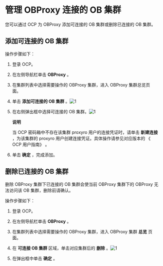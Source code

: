 管理 OBProxy 连接的 OB 集群 
=========================================

您可以通过 OCP 为 OBProxy 添加可连接的 OB 集群或删除已连接的 OB 集群。

添加可连接的 OB 集群 
---------------------------------

操作步骤如下：

1. 登录 OCP。

   

2. 在左侧导航栏单击 **OBProxy** 。

   

3. 在集群列表中选择需要操作的 OBProxy 集群，进入 OBProxy 集群总览页面。

   

4. 单击 **添加可连接的 OB 集群** 。![1](https://help-static-aliyun-doc.aliyuncs.com/assets/img/zh-CN/3640360261/p271529.png)

   

5. 在右侧弹出框中选择可连接的 OB 集群。![1](https://help-static-aliyun-doc.aliyuncs.com/assets/img/zh-CN/6589360261/p271754.png)

   **说明**

   

   当 OCP 密码箱中不存在该集群 proxyro 用户的连接凭证时，请单击 **新建连接** ，为该集群的 proxyro 用户创建连接凭证。具体操作请参见对应版本的 《 OCP 用户指南》 。
   

6. 单击 **确定** ，完成添加。

   




删除已连接的 OB 集群 
---------------------------------

删除 OBProxy 集群下已连接的 OB 集群会使当前 OBProxy 集群下的 OBProxy 无法访问该 OB 集群，删除前请确认。

操作步骤如下：

1. 登录 OCP。

   

2. 在左侧导航栏单击 **OBProxy** 。

   

3. 在集群列表中选择需要操作的 OBProxy 集群，进入 OBProxy 集群 **总览** 页面。

   

4. 在 **可连接 OB 集群** 区域，单击对应集群后的 **删除** 。![1](https://help-static-aliyun-doc.aliyuncs.com/assets/img/zh-CN/6620460261/p271769.png)

   

5. 在弹出框中单击 **确定** 。

   



